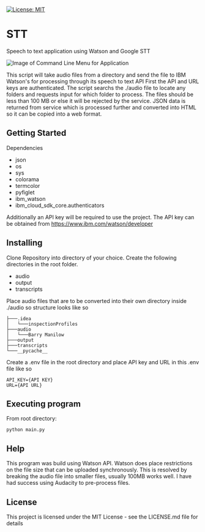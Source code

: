  [![License: MIT](https://img.shields.io/badge/License-MIT-yellow.svg)](https://opensource.org/licenses/MIT)
 
# STT
Speech to text application using Watson and Google STT

![Image of Command Line Menu for Application](https://github.com/JBCodeBook/STT/Screenshot.png?raw=true)

This script will take audio files from a directory and send the file to IBM Watson's for processing through its 
speech to text API First the API and URL keys are authenticated. The script searchs the ./audio file to locate any 
folders and requests input for which folder to process. The files should be less than 100 MB or else it will be 
rejected by the service. JSON data is returned from service which is processed further and converted into HTML so it 
can be copied into a web format. 

## Getting Started
Dependencies

 - json
 - os
 - sys
 - colorama 
 - termcolor
 - pyfiglet
 - ibm_watson 
 - ibm_cloud_sdk_core.authenticators
 
 Additionally an API key will be required to use the project. The API key can be obtained from https://www.ibm.com/watson/developer

## Installing
 
 Clone Repository into directory of your choice. Create the following directories in the root folder.
  - audio
  - output
  - transcripts

Place audio files that are to be converted into their own directory inside ./audio so structure looks like so
```
├───.idea
│   └───inspectionProfiles
├───audio
│   └───Barry Manilow
├───output
├───transcripts
└───__pycache__
```
Create a .env file in the root directory and place API key and URL in this .env file like so
```
API_KEY={API KEY}
URL={API URL}
```

## Executing program

  From root directory:
    
  ```
  python main.py
  ```

## Help

This program was build using Watson API. Watson does place restrictions on the file size that can be uploaded synchronously. This is resolved by breaking the audio file into smaller files, usually 100MB works well. I have had success using Audacity to pre-process files. 


## License

This project is licensed under the MIT License - see the LICENSE.md file for details

